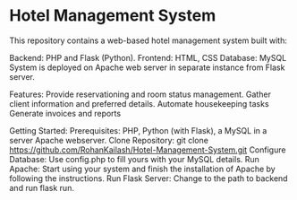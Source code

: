 # Hotel Management System

This repository contains a web-based hotel management system built with:

Backend: PHP and Flask (Python).
Frontend: HTML, CSS
Database: MySQL
System is deployed on Apache web server in separate instance from Flask server.

Features:
Provide reservationing and room status management.
Gather client information and preferred details.
Automate housekeeping tasks
Generate invoices and reports

Getting Started:
Prerequisites: PHP, Python (with Flask), a MySQL in a server Apache webserver.
Clone Repository: git clone https://github.com/RohanKailash/Hotel-Management-System.git
Configure Database: Use config.php to fill yours with your MySQL details.
Run Apache: Start using your system and finish the installation of Apache by following the instructions.
Run Flask Server: Change to the path to backend and run flask run.

